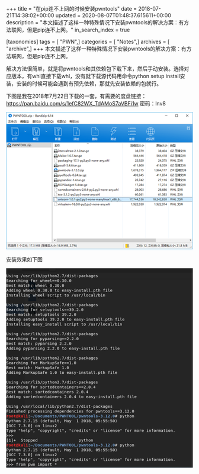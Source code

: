 +++
title = "在pip连不上网的时候安装pwntools"
date = 2018-07-21T14:38:02+00:00
updated = 2020-08-07T01:48:37.615611+00:00
description = "本文描述了这样一种特殊情况下安装pwntools的解决方案：有方法联网，但是pip连不上网。"
in_search_index = true

[taxonomies]
tags = [ "PWN",]
categories = [ "Notes",]
archives = [ "archive",]
+++
本文描述了这样一种特殊情况下安装pwntools的解决方案：有方法联网，但是pip连不上网。 

<!--more-->

解决方法很简单，就是将pwntools和其依赖包下载下来，然后手动安装。选择对应版本，有whl直接下载whl，没有就下载源代码用命令python setup install安装，安装的时候可能会遇到有预先依赖，那就先安装依赖的包就行。 

下图是我在2018年7月22日下载的一套，有需要的度盘链接：https://pan.baidu.com/s/1efC82WX_TdAMoS7aVBFi1w 密码：lnv8

![压缩包](1532396878037.png)

安装效果如下图

![安装效果](1532397057219.png)